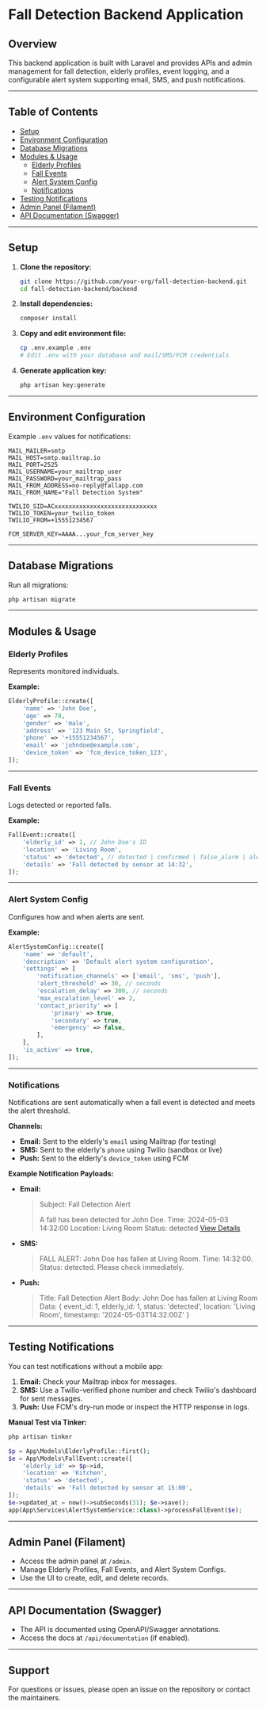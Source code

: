 # Fall Detection Backend Application

## Overview
This backend application is built with Laravel and provides APIs and admin management for fall detection, elderly profiles, event logging, and a configurable alert system supporting email, SMS, and push notifications.

---

## Table of Contents
- [Setup](#setup)
- [Environment Configuration](#environment-configuration)
- [Database Migrations](#database-migrations)
- [Modules & Usage](#modules--usage)
  - [Elderly Profiles](#elderly-profiles)
  - [Fall Events](#fall-events)
  - [Alert System Config](#alert-system-config)
  - [Notifications](#notifications)
- [Testing Notifications](#testing-notifications)
- [Admin Panel (Filament)](#admin-panel-filament)
- [API Documentation (Swagger)](#api-documentation-swagger)

---

## Setup

1. **Clone the repository:**
   ```bash
   git clone https://github.com/your-org/fall-detection-backend.git
   cd fall-detection-backend/backend
   ```

2. **Install dependencies:**
   ```bash
   composer install
   ```

3. **Copy and edit environment file:**
   ```bash
   cp .env.example .env
   # Edit .env with your database and mail/SMS/FCM credentials
   ```

4. **Generate application key:**
   ```bash
   php artisan key:generate
   ```

---

## Environment Configuration

Example `.env` values for notifications:
```env
MAIL_MAILER=smtp
MAIL_HOST=smtp.mailtrap.io
MAIL_PORT=2525
MAIL_USERNAME=your_mailtrap_user
MAIL_PASSWORD=your_mailtrap_pass
MAIL_FROM_ADDRESS=no-reply@fallapp.com
MAIL_FROM_NAME="Fall Detection System"

TWILIO_SID=ACxxxxxxxxxxxxxxxxxxxxxxxxxxxxx
TWILIO_TOKEN=your_twilio_token
TWILIO_FROM=+15551234567

FCM_SERVER_KEY=AAAA...your_fcm_server_key
```

---

## Database Migrations

Run all migrations:
```bash
php artisan migrate
```

---

## Modules & Usage

### Elderly Profiles
Represents monitored individuals.

**Example:**
```php
ElderlyProfile::create([
    'name' => 'John Doe',
    'age' => 78,
    'gender' => 'male',
    'address' => '123 Main St, Springfield',
    'phone' => '+15551234567',
    'email' => 'johndoe@example.com',
    'device_token' => 'fcm_device_token_123',
]);
```

---

### Fall Events
Logs detected or reported falls.

**Example:**
```php
FallEvent::create([
    'elderly_id' => 1, // John Doe's ID
    'location' => 'Living Room',
    'status' => 'detected', // detected | confirmed | false_alarm | alerted
    'details' => 'Fall detected by sensor at 14:32',
]);
```

---

### Alert System Config
Configures how and when alerts are sent.

**Example:**
```php
AlertSystemConfig::create([
    'name' => 'default',
    'description' => 'Default alert system configuration',
    'settings' => [
        'notification_channels' => ['email', 'sms', 'push'],
        'alert_threshold' => 30, // seconds
        'escalation_delay' => 300, // seconds
        'max_escalation_level' => 2,
        'contact_priority' => [
            'primary' => true,
            'secondary' => true,
            'emergency' => false,
        ],
    ],
    'is_active' => true,
]);
```

---

### Notifications
Notifications are sent automatically when a fall event is detected and meets the alert threshold.

**Channels:**
- **Email:** Sent to the elderly's `email` using Mailtrap (for testing)
- **SMS:** Sent to the elderly's `phone` using Twilio (sandbox or live)
- **Push:** Sent to the elderly's `device_token` using FCM

**Example Notification Payloads:**
- **Email:**
  > Subject: Fall Detection Alert
  >
  > A fall has been detected for John Doe.
  > Time: 2024-05-03 14:32:00
  > Location: Living Room
  > Status: detected
  > [View Details](https://your-app.com/admin/fall-events/1)

- **SMS:**
  > FALL ALERT: John Doe has fallen at Living Room. Time: 14:32:00. Status: detected. Please check immediately.

- **Push:**
  > Title: Fall Detection Alert
  > Body: John Doe has fallen at Living Room
  > Data: { event_id: 1, elderly_id: 1, status: 'detected', location: 'Living Room', timestamp: '2024-05-03T14:32:00Z' }

---

## Testing Notifications

You can test notifications without a mobile app:

1. **Email:** Check your Mailtrap inbox for messages.
2. **SMS:** Use a Twilio-verified phone number and check Twilio's dashboard for sent messages.
3. **Push:** Use FCM's dry-run mode or inspect the HTTP response in logs.

**Manual Test via Tinker:**
```php
php artisan tinker

$p = App\Models\ElderlyProfile::first();
$e = App\Models\FallEvent::create([
    'elderly_id' => $p->id,
    'location' => 'Kitchen',
    'status' => 'detected',
    'details' => 'Fall detected by sensor at 15:00',
]);
$e->updated_at = now()->subSeconds(31); $e->save();
app(App\Services\AlertSystemService::class)->processFallEvent($e);
```

---

## Admin Panel (Filament)

- Access the admin panel at `/admin`.
- Manage Elderly Profiles, Fall Events, and Alert System Configs.
- Use the UI to create, edit, and delete records.

---

## API Documentation (Swagger)

- The API is documented using OpenAPI/Swagger annotations.
- Access the docs at `/api/documentation` (if enabled).

---

## Support
For questions or issues, please open an issue on the repository or contact the maintainers.
